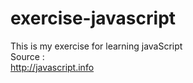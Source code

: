 # exercise-javascript
This is my exercise for learning javaScript  
Source :  
http://javascript.info